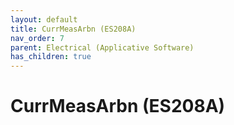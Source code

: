 ```yaml
---
layout: default
title: CurrMeasArbn (ES208A)
nav_order: 7
parent: Electrical (Applicative Software)
has_children: true
---
```

# CurrMeasArbn (ES208A)
